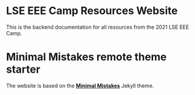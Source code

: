 # LSE EEE Camp Resources Website

This is the backend documentation for all resources from the 2021 LSE EEE Camp. 

# Minimal Mistakes remote theme starter

The website is based on the [**Minimal Mistakes**](https://github.com/mmistakes/mm-github-pages-starter/generate) Jekyll theme.